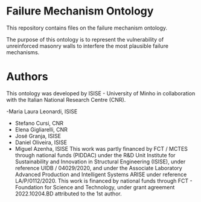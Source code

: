Failure Mechanism Ontology
===================
This repository contains files on the failure mechanism ontology.

The purpose of this ontology is to represent the vulnerability of unreinforced masonry walls to interfere the most plausible failure mechanisms.

Authors
===================
This ontology was developed by ISISE - University of Minho in collaboration with the Italian National Research Centre (CNR).

-Maria Laura Leonardi, ISISE
- Stefano Cursi, CNR
- Elena Gigliarelli, CNR
- José Granja, ISISE
- Daniel Oliveira, ISISE
- Miguel Azenha, ISISE
This work was partly financed by FCT / MCTES through national funds (PIDDAC) under the R&D Unit Institute for Sustainability and Innovation in Structural Engineering (ISISE), under reference UIDB / 04029/2020, and under the Associate Laboratory Advanced Production and Intelligent Systems ARISE under reference LA/P/0112/2020. This work is financed by national funds through FCT - Foundation for Science and Technology, under grant agreement 2022.10204.BD attributed to the 1st author.
